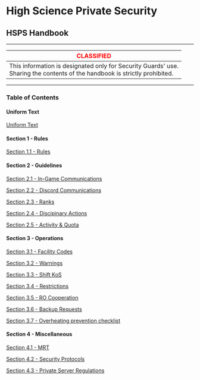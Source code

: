 # High Science Private Security


## HSPS Handbook

***

| <span style="color:red"> CLASSIFIED</span>                                                                                      |
|---------------------------------------------------------------------------------------------------------------------------------|
| This information is designated only for Security Guards' use.<br/> Sharing the contents of the handbook is strictly prohibited. |

***

### Table of Contents

#### Uniform Text
[Uniform Text](Handbook/Handbook.md)

#### Section 1 - Rules
[Section 1.1 - Rules](Handbook/Section%201%20-%20Rules/Rules.md)

#### Section 2 - Guidelines
[Section 2.1 - In-Game Communications](Handbook/Section%202%20-%20Guidelines/2.1%20In-game%20Communication.md)

[Section 2.2 - Discord Communications](Handbook/Section%202%20-%20Guidelines/2.2%20Discord%20Communication.md)

[Section 2.3 - Ranks](Handbook/Section%202%20-%20Guidelines/2.3%20Ranks.md)

[Section 2.4 - Discipinary Actions](Handbook/Section%202%20-%20Guidelines/2.4%20Disciplinary%20Actions.md)

[Section 2.5 - Activity & Quota](Handbook/Section%202%20-%20Guidelines/2.5%20Activity%20&%20Quota.md)

#### Section 3 - Operations
[Section 3.1 - Facility Codes](Handbook/Section%203%20-%20Operations/3.1%20Facility%20Codes.md)

[Section 3.2 - Warnings](Handbook/Section%203%20-%20Operations/3.2%20Warnings.md)

[Section 3.3 - Shift KoS](Handbook/Section%203%20-%20Operations/3.3%20Shift%20KoS.md)

[Section 3.4 - Restrictions](Handbook/Section%203%20-%20Operations/3.4%20Restrictions.md)

[Section 3.5 - RO Cooperation](Handbook/Section%203%20-%20Operations/3.5%20RO%20Cooperation.md)

[Section 3.6 - Backup Requests](Handbook/Section%203%20-%20Operations/3.6%20Backup%20Requests.md)

[Section 3.7 - Overheating prevention checklist](Handbook/Section%203%20-%20Operations/3.7%20Overheating%20prevention%20checklist.md)

#### Section 4 - Miscellaneous
[Section 4.1 - MRT](Handbook/Section%204%20-%20Miscellaneous/4.1%20MRT.md)

[Section 4.2 - Security Protocols](Handbook/Section%204%20-%20Miscellaneous/4.2%20Security%20Protocols.md)

[Section 4.3 - Private Server Regulations](Handbook/Section%204%20-%20Miscellaneous/4.3%20Private%20Server%20Regulations.md)

